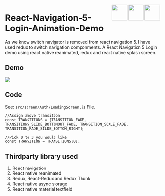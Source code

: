  
 [<img align="right" src="https://cdn.jsdelivr.net/npm/simple-icons@latest/icons/instagram.svg" width="50" height="50" />](http://www.instagram.com/gajjartejas)
 [<img align="right" src="https://cdn.jsdelivr.net/npm/simple-icons@latest/icons/twitter.svg" width="50" height="50" />](http://www.twitter.com/gajjartejas)
 [<img align="right" src="https://cdn.jsdelivr.net/npm/simple-icons@latest/icons/reddit.svg" width="50" height="50" />](http://www.reddit.com/u/gajjartejas)

# React-Navigation-5-Login-Animation-Demo

As we know switch navigator is removed from react navigation 5. I have used redux to switch navigation componments. A React Navigation 5 Login demo using react native reanimated, redux and react native splash screen.

## Demo

![](demo.gif)

## Code
See: `src/screen/Auth/LoadingScreen.js` File.
```
//Assign above transition
const TRANSITIONS = [TRANSITION_FADE, TRANSITIONS_SLIDE_BOTTOMOUT_FADE, TRANSITION_SCALE_FADE, TRANSITION_FADE_SILDE_BOTTOM_RIGHT];

//Pick 0 to 3 you would like
const TRANSITION = TRANSITIONS[0];
```
## Thirdparty library used
1. React navigation
2. React native reanimated
3. Redux, React-Redux and Redux Thunk
4. React native async storage
5. React native material textfield

